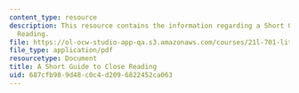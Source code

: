 ```yaml
---
content_type: resource
description: This resource contains the information regarding a Short Guide to Close
  Reading.
file: https://ol-ocw-studio-app-qa.s3.amazonaws.com/courses/21l-701-literary-interpretation-literature-and-urban-experience-spring-2009/687cfb989d48c0c4d2096822452ca063_MIT21L701S09_Guid_Close.pdf
file_type: application/pdf
resourcetype: Document
title: A Short Guide to Close Reading
uid: 687cfb98-9d48-c0c4-d209-6822452ca063
---
```


